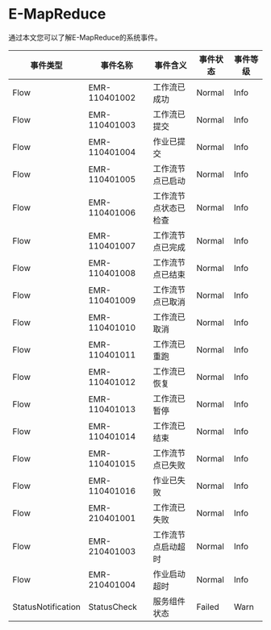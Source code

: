 # E-MapReduce

通过本文您可以了解E-MapReduce的系统事件。

|事件类型|事件名称|事件含义|事件状态|事件等级|
|----|----|----|----|----|
|Flow|EMR-110401002|工作流已成功|Normal|Info|
|Flow|EMR-110401003|工作流已提交|Normal|Info|
|Flow|EMR-110401004|作业已提交|Normal|Info|
|Flow|EMR-110401005|工作流节点已启动|Normal|Info|
|Flow|EMR-110401006|工作流节点状态已检查|Normal|Info|
|Flow|EMR-110401007|工作流节点已完成|Normal|Info|
|Flow|EMR-110401008|工作流节点已结束|Normal|Info|
|Flow|EMR-110401009|工作流节点已取消|Normal|Info|
|Flow|EMR-110401010|工作流已取消|Normal|Info|
|Flow|EMR-110401011|工作流已重跑|Normal|Info|
|Flow|EMR-110401012|工作流已恢复|Normal|Info|
|Flow|EMR-110401013|工作流已暂停|Normal|Info|
|Flow|EMR-110401014|工作流已结束|Normal|Info|
|Flow|EMR-110401015|工作流节点已失败|Normal|Info|
|Flow|EMR-110401016|作业已失败|Normal|Info|
|Flow|EMR-210401001|工作流已失败|Normal|Info|
|Flow|EMR-210401003|工作流节点启动超时|Normal|Info|
|Flow|EMR-210401004|作业启动超时|Normal|Info|
|StatusNotification|StatusCheck|服务组件状态|Failed|Warn|

